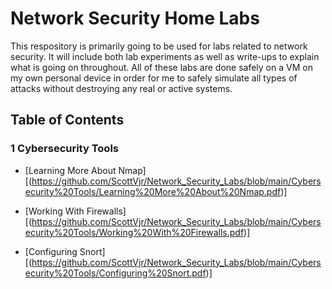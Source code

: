 # Network Security Home Labs

This respository is primarily going to be used for labs related to network security. It will include both lab experiments as well as write-ups to explain what is going on throughout. All of these labs are done safely on a VM on my own personal device in order for me to safely simulate all types of attacks without destroying any real or active systems. 

## Table of Contents

### 1 Cybersecurity Tools
- [Learning More About Nmap][(https://github.com/ScottVjr/Network_Security_Labs/blob/main/Cybersecurity%20Tools/Learning%20More%20About%20Nmap.pdf)]

- [Working With Firewalls][(https://github.com/ScottVjr/Network_Security_Labs/blob/main/Cybersecurity%20Tools/Working%20With%20Firewalls.pdf)]
 
- [Configuring Snort][(https://github.com/ScottVjr/Network_Security_Labs/blob/main/Cybersecurity%20Tools/Configuring%20Snort.pdf)]
